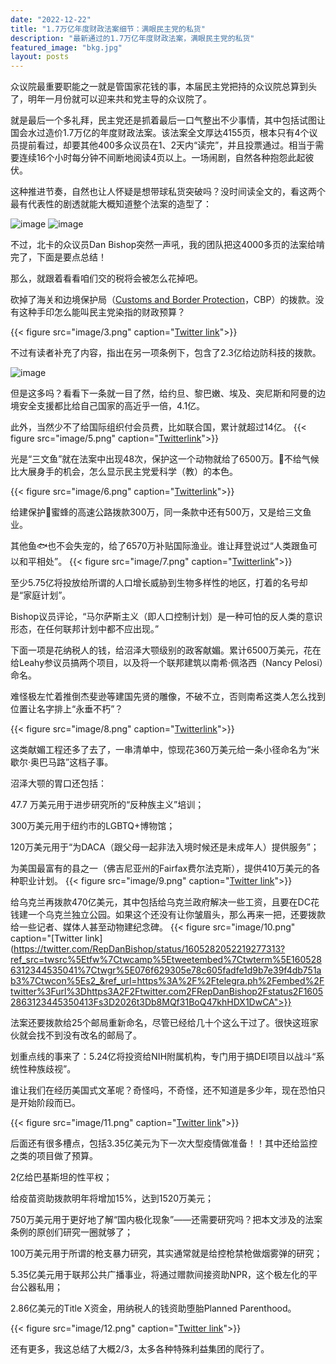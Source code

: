 ```yaml
---
date: "2022-12-22"
title: "1.7万亿年度财政法案细节：满眼民主党的私货"
description: "最新通过的1.7万亿年度财政法案，满眼民主党的私货"
featured_image: "bkg.jpg"
layout: posts
---
```


众议院最重要职能之一就是管国家花钱的事，本届民主党把持的众议院总算到头了，明年一月份就可以迎来共和党主导的众议院了。

就是最后一个多礼拜，民主党还是抓着最后一口气整出不少事情，其中包括试图让国会水过造价1.7万亿的年度财政法案。该法案全文厚达4155页，根本只有4个议员提前看过，却要其他400多众议员在1、2天内“读完”，并且投票通过。相当于需要连续16个小时每分钟不间断地阅读4页以上。一场闹剧，自然各种抱怨此起彼伏。
<!--more--> 

这种推进节奏，自然也让人怀疑是想带球私货突破吗？没时间读全文的，看这两个最有代表性的剧透就能大概知道整个法案的造型了：

![image](image/1.jpg)
![image](image/2.jpg)

不过，北卡的众议员Dan Bishop突然一声吼，我的团队把这4000多页的法案给啃完了，下面是要点总结！

那么，就跟着看看咱们交的税将会被怎么花掉吧。

砍掉了海关和边境保护局（[Customs and Border Protection](https://www.cbp.gov/)，CBP）的拨款。没有这种手印怎么能叫民主党染指的财政预算？

{{< figure src="image/3.png" caption="[Twitter link](https://twitter.com/RepDanBishop/status/1605253710753501186?ref_src=twsrc%5Etfw%7Ctwcamp%5Etweetembed%7Ctwterm%5E1605255430304927746%7Ctwgr%5Ee80e0775cbfd4ef9e58281145d75bd1093287b09%7Ctwcon%5Es2_&ref_url=https%3A%2F%2Ftelegra.ph%2Fembed%2Ftwitter%3Furl%3Dhttps3A2F2Ftwitter.com2FRepDanBishop2Fstatus2F16052554303049277463Fs3D2026t3DvARpY7kdz-yxaT5E8qohTw)">}}

不过有读者补充了内容，指出在另一项条例下，包含了2.3亿给边防科技的拨款。

![image](image/4.png)

但是这多吗？看看下一条就一目了然，给约旦、黎巴嫩、埃及、突尼斯和阿曼的边境安全支援都比给自己国家的高近乎一倍，4.1亿。

此外，当然少不了给国际组织付会员费，比如联合国，累计就超过14亿。
{{< figure src="image/5.png" caption="[Twitterlink](https://twitter.com/RepDanBishop/status/1605255433597460480)">}}

光是“三文鱼”就在法案中出现48次，保护这一个动物就给了6500万。🤔不给气候比大展身手的机会，怎么显示民主党爱科学（教）的本色。

{{< figure src="image/6.png" caption="[Twitterlink](https://twitter.com/RepDanBishop/status/1605261027486081038)">}}

给建保护🐝蜜蜂的高速公路拨款300万，同一条款中还有500万，又是给三文鱼业。

其他鱼🐟也不会失宠的，给了6570万补贴国际渔业。谁让拜登说过“人类跟鱼可以和平相处”。
{{< figure src="image/7.png" caption="[Twitterlink](https://twitter.com/RepDanBishop/status/1605263752760369153)">}}

至少5.75亿将投放给所谓的人口增长威胁到生物多样性的地区，打着的名号却是“家庭计划”。

Bishop议员评论，“马尔萨斯主义（即人口控制计划）是一种可怕的反人类的意识形态，在任何联邦计划中都不应出现。”

下面一项是花纳税人的钱，给沼泽大颚级别的政客献媚。累计6500万美元，花在给Leahy参议员搞两个项目，以及将一个联邦建筑以南希·佩洛西（Nancy Pelosi）命名。

难怪极左忙着推倒杰斐逊等建国先贤的雕像，不破不立，否则南希这类人怎么找到位置让名字排上“永垂不朽”？

{{< figure src="image/8.png" caption="[Twitterlink](https://twitter.com/RepDanBishop/status/1605267946330267673)">}}

这类献媚工程还多了去了，一串清单中，惊现花360万美元给一条小径命名为“米歇尔·奥巴马路”这档子事。

沼泽大颚的胃口还包括：

47.7 万美元用于进步研究所的“反种族主义”培训；

300万美元用于纽约市的LGBTQ+博物馆；

120万美元用于“为DACA（跟父母一起非法入境时候还是未成年人）提供服务”；

为美国最富有的县之一（佛吉尼亚州的Fairfax费尔法克斯），提供410万美元的各种职业计划。
{{< figure src="image/9.png" caption="[Twitter link](https://twitter.com/RepDanBishop/status/1605274350718013466)">}}

给乌克兰再拨款470亿美元，其中包括给乌克兰政府解决一些工资，且要在DC花钱建一个乌克兰独立公园。如果这个还没有让你皱眉头，那么再来一把，还要拨款给一些记者、媒体人甚至动物建纪念碑。
{{< figure src="image/10.png" caption="[Twitter link](https://twitter.com/RepDanBishop/status/1605282052219277313?ref_src=twsrc%5Etfw%7Ctwcamp%5Etweetembed%7Ctwterm%5E1605286312344535041%7Ctwgr%5E076f629305e78c605fadfe1d9b7e39f4db751ab3%7Ctwcon%5Es2_&ref_url=https%3A%2F%2Ftelegra.ph%2Fembed%2Ftwitter%3Furl%3Dhttps3A2F2Ftwitter.com2FRepDanBishop2Fstatus2F16052863123445350413Fs3D2026t3Db8MQf31BoQ47khHDX1DwCA">}}

法案还要拨款给25个邮局重新命名，尽管已经给几十个这么干过了。很快这班家伙就会找不到没有改名的邮局了。

划重点线的事来了：5.24亿将投资给NIH附属机构，专门用于搞DEI项目以战斗“系统性种族歧视”。

谁让我们在经历美国式文革呢？奇怪吗，不奇怪，还不知道是多少年，现在恐怕只是开始阶段而已。

{{< figure src="image/11.png" caption="[Twitter link](https://twitter.com/RepDanBishop/status/1605286315574153234?ref_src=twsrc%5Etfw%7Ctwcamp%5Etweetembed%7Ctwterm%5E1605288673079185410%7Ctwgr%5Eaedc97697b2306f4c1e37b9aaeca37456cb31320%7Ctwcon%5Es2_&ref_url=https%3A%2F%2Ftelegra.ph%2Fembed%2Ftwitter%3Furl%3Dhttps3A2F2Ftwitter.com2FRepDanBishop2Fstatus2F16052886730791854103Fs3D2026t3Db8MQf31BoQ47khHDX1DwCA)">}}

后面还有很多槽点，包括3.35亿美元为下一次大型疫情做准备！！其中还给监控之类的项目做了预算。

2亿给巴基斯坦的性平权；

给疫苗资助拨款明年将增加15%，达到1520万美元；

750万美元用于更好地了解“国内极化现象”——还需要研究吗？把本文涉及的法案条例的原创们研究一圈就够了；

100万美元用于所谓的枪支暴力研究，其实通常就是给控枪禁枪做烟雾弹的研究；

5.35亿美元用于联邦公共广播事业，将通过赠款间接资助NPR，这个极左化的平台公器私用；

2.86亿美元的Title X资金，用纳税人的钱资助堕胎Planned Parenthood。

{{< figure src="image/12.png" caption="[Twitter link](https://twitter.com/RepDanBishop/status/1605288676199903232?ref_src=twsrc%5Etfw%7Ctwcamp%5Etweetembed%7Ctwterm%5E1605293424814747648%7Ctwgr%5E8fe6b49c47872b8c4be003ff610720ace245b056%7Ctwcon%5Es2_&ref_url=https%3A%2F%2Ftelegra.ph%2Fembed%2Ftwitter%3Furl%3Dhttps3A2F2Ftwitter.com2FRepDanBishop2Fstatus2F16052934248147476483Fs3D2026t3DvARpY7kdz-yxaT5E8qohTw)">}}

还有更多，我这总结了大概2/3，太多各种特殊利益集团的爬行了。